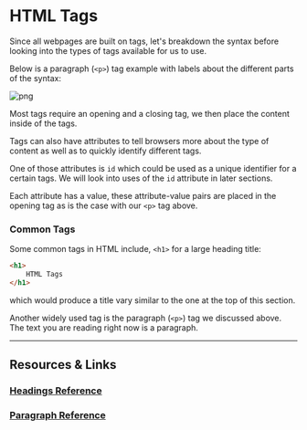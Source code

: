 # HTML Tags

Since all webpages are built on tags, let's breakdown the syntax before looking into the types of tags available for us to use. 

Below is a paragraph (`<p>`) tag example with labels about the different parts of the syntax:

![png](https://cl.ly/1H1B0t3i3h3F/Image%202016-09-06%20at%209.08.45%20PM.png "tag_syntax")

Most tags require an opening and a closing tag, we then place the content inside of the tags.

Tags can also have attributes to tell browsers more about the type of content as well as to quickly identify different tags.

One of those attributes is `id` which could be used as a unique identifier for a certain tags. We will look into uses of the `id` attribute in later sections. 

Each attribute has a value, these attribute-value pairs are placed in the opening tag as is the case with our `<p>` tag above.


### Common Tags

Some common tags in HTML include, `<h1>` for a large heading title:

```html
<h1>
    HTML Tags
</h1>
```

which would produce a title vary similar to the one at the top of this section.

Another widely used tag is the paragraph (`<p>`) tag we discussed above. The text you are reading right now is a paragraph.

----

## Resources & Links

### [Headings Reference](http://www.w3schools.com/html/html_headings.asp)

### [Paragraph Reference](http://www.w3schools.com/html/html_paragraphs.asp)




